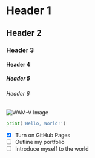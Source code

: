 # Header 1
## Header 2
### Header 3
#### Header 4
##### Header 5
###### Header 6

![WAM-V Image](https://images.squarespace-cdn.com/content/v1/61c4f1364d436106d47616a5/882e376f-47c7-4ab9-bf0d-08a5e40fdce7/WAM-V16_Front_2x1cropped.jpg)

``` python
print('Hello, World!')
```

- [X] Turn on GitHub Pages
- [ ] Outline my portfolio
- [ ] Introduce myself to the world
